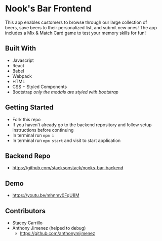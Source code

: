 # Nook's Bar Frontend
This app enables customers to browse through our large collection of beers, save beers to their personalized list, and submit new ones! The app includes a Mix & Match Card game to test your memory skills for fun!


## Built With
- Javascript
- React
- Babel 
- Webpack
- HTML
- CSS + Styled Components 
- Bootstrap *only the modals are styled with bootstrap*

## Getting Started
- Fork this repo 
- If you haven't already go to the backend repository and follow setup instructions before continuing
- In terminal run `npm i`
- In terminal run `npm start` and visit to start application

## Backend Repo
- https://github.com/stacksonstack/nooks-bar-backend

## Demo
- https://youtu.be/mhnmv0FqU8M

## Contributors
- Stacey Carrillo 
- Anthony Jimenez (helped to debug) 
  - https://github.com/anthonymjimenez
